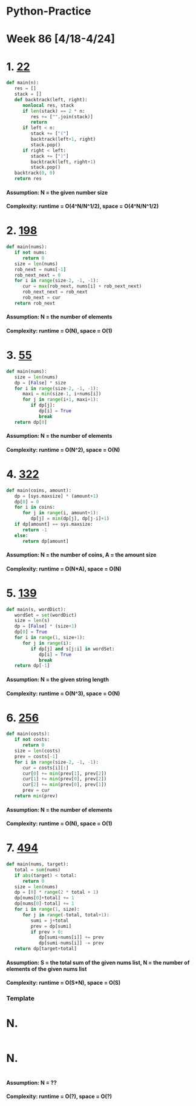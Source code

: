 # Python-Practice

# Week 86 [4/18-4/24]

# 1. [22](https://leetcode.com/problems/generate-parentheses/)
```python
def main(n):
   res = []
   stack = []
   def backtrack(left, right):
      nonlocal res, stack
      if len(stack) == 2 * n:
         res += ["".join(stack)]
         return
      if left < n:
         stack += ["("]
         backtrack(left+1, right)
         stack.pop()
      if right < left:
         stack += [")"]
         backtrack(left, right+1)
         stack.pop()
   backtrack(0, 0)
   return res
```
#### Assumption: N = the given number size
#### Complexity: runtime = O(4^N/N^1/2), space = O(4^N/N^1/2)

# 2. [198](https://leetcode.com/problems/house-robber/)
```python
def main(nums):
   if not nums:
      return 0
   size = len(nums)
   rob_next = nums[-1]
   rob_next_next = 0
   for i in range(size-2, -1, -1):
      cur = max(rob_next, nums[i] + rob_next_next)
      rob_next_next = rob_next
      rob_next = cur
   return rob_next 
```
#### Assumption: N = the number of elements
#### Complexity: runtime = O(N), space = O(1)

# 3. [55](https://leetcode.com/problems/jump-game/)
```python
def main(nums):
   size = len(nums)
   dp = [False] * size
   for i in range(size-2, -1, -1):
      maxi = min(size-1, i+nums[i])
      for j in range(i+1, maxi+1):
         if dp[j]:
            dp[i] = True
            break
   return dp[0]
```
#### Assumption: N = the number of elements
#### Complexity: runtime = O(N^2), space = O(N)

# 4. [322](https://leetcode.com/problems/coin-change/)
```python
def main(coins, amount):
   dp = [sys.maxsize] * (amount+1)
   dp[0] = 0
   for i in coins:
      for j in range(i, amount+1):
         dp[j] = min(dp[j], dp[j-i]+1)
   if dp[amount] == sys.maxsize:
      return -1
   else:
      return dp[amount]
```
#### Assumption: N = the number of coins, A = the amount size
#### Complexity: runtime = O(N*A), space = O(N)

# 5. [139](https://leetcode.com/problems/word-break/)
```python
def main(s, wordDict):
   wordSet = set(wordDict)
   size = len(s)
   dp = [False] * (size+1)
   dp[0] = True
   for i in range(1, size+1):
      for j in range(i):
         if dp[j] and s[j:i] in wordSet:
            dp[i] = True
            break
   return dp[-1]
```
#### Assumption: N = the given string length
#### Complexity: runtime = O(N^3), space = O(N)

# 6. [256](https://leetcode.com/problems/paint-house/)
```python
def main(costs):
   if not costs:
      return 0
   size = len(costs)
   prev = costs[-1]
   for i in range(size-2, -1, -1):
      cur = costs[i][:]
      cur[0] += min(prev[1], prev[2])
      cur[1] += min(prev[0], prev[2])
      cur[2] += min(prev[0], prev[1])
      prev = cur
   return min(prev)
```
#### Assumption: N = the number of elements
#### Complexity: runtime = O(N), space = O(1)

# 7. [494](https://leetcode.com/problems/target-sum/)
```python
def main(nums, target):
   total = sum(nums)
   if abs(target) < total:
      return 0
   size = len(nums)
   dp = [0] * range(2 * total + 1)
   dp[nums[0]+total] += 1
   dp[nums[0]-total] += 1
   for i in range(1, size):
      for j in range(-total, total+1):
         sumi = j+total
         prev = dp[sumi]
         if prev > 0:
            dp[sumi+nums[i]] += prev
            dp[sumi-nums[i]] -= prev
   return dp[target+total]
```
#### Assumption: S = the total sum of the given nums list, N = the number of elements of the given nums list
#### Complexity: runtime = O(S*N), space = O(S)

### Template
# N. []()
```sql
```

# N. []()
```python
```
#### Assumption: N = ??
#### Complexity: runtime = O(?), space = O(?)
